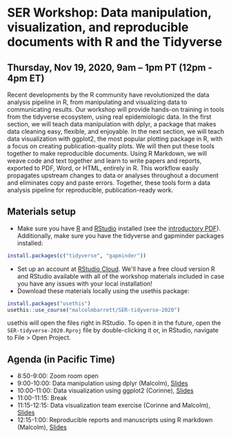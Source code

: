 # SER Workshop: Data manipulation, visualization, and reproducible documents with R and the Tidyverse

## Thursday, Nov 19, 2020, 9am – 1pm PT (12pm - 4pm ET)

Recent developments by the R community have revolutionized the data analysis pipeline in R, from manipulating and visualizing data to communicating results. Our workshop will provide hands-on training in tools from the tidyverse ecosystem, using real epidemiologic data. In the first section, we will teach data manipulation with dplyr, a package that makes data cleaning easy, flexible, and enjoyable. In the next section, we will teach data visualization with ggplot2, the most popular plotting package in R, with a focus on creating publication-quality plots. We will then put these tools together to make reproducible documents. Using R Markdown, we will weave code and text together and learn to write papers and reports, exported to PDF, Word, or HTML, entirely in R. This workflow easily propagates upstream changes to data or analyses throughout a document and eliminates copy and paste errors. Together, these tools form a data analysis pipeline for reproducible, publication-ready work.

## Materials setup

* Make sure you have [R](https://cloud.r-project.org/) and [RStudio](https://rstudio.com/products/rstudio/download/#download) installed (see the [introductory PDF](https://github.com/malcolmbarrett/SER-tidyverse-2020/raw/master/slides/00_Intro-to-R.pdf)). Additionally, make sure you have the tidyverse and gapminder packages installed:

```r
install.packages(c("tidyverse", "gapminder"))
```

* Set up an account at [RStudio Cloud](http://rstudio.cloud/). We'll have a free cloud version R and RStudio available with all of the workshop materials included in case you have any issues with your local installation!
* Download these materials locally using the usethis package:

```r
install.packages("usethis")
usethis::use_course("malcolmbarrett/SER-tidyverse-2020")
```

usethis will open the files right in RStudio. To open it in the future, open the `SER-tidyverse-2020.Rproj` file by double-clicking it or, in RStudio, navigate to File > Open Project.

## Agenda (in Pacific Time)

* 8:50-9:00: Zoom room open
* 9:00-10:00: Data manipulation using dplyr (Malcolm), [Slides](https://ser-tidyverse-2020.netlify.app/dplyr_5verbs/dplyr_5verbs.html)
* 10:00-11:00: Data visualization using ggplot2 (Corinne), [Slides](https://musing-benz-8f7c86.netlify.app/02_slides.html)
* 11:00-11:15: Break
* 11:15-12:15: Data visualization team exercise (Corinne and Malcolm), [Slides](https://musing-benz-8f7c86.netlify.app/03_slides.html)
* 12:15-1:00: Reproducible reports and manuscripts using R markdown (Malcolm), [Slides](https://ser-tidyverse-2020.netlify.app/rmarkdown_basics/rmarkdown_basics.html)
